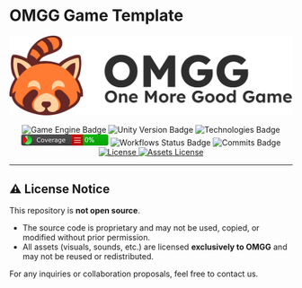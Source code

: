 # OMGG Game Template

<p align="center">
    <img src="https://raw.githubusercontent.com/omgg-dev/OMGG/fb927d2e5dd26680eb12a9c22695eebf7aa05d8d/Assets/Logo_SideFullText_Big.svg" alt="OMGG's Logo" width="800">
</p>

<p align="center">
  <img alt="Game Engine Badge" src="https://img.shields.io/badge/Engine-Unity 6-000000?logo=unity&logoColor=white">
  <img alt="Unity Version Badge" src="https://img.shields.io/badge/Unity Version-6000.0.25f1-595959?logo=unity&logoColor=white">
  <img alt="Technologies Badge" src="https://img.shields.io/badge/Tech-Unity%20Fusion%20C%23-blueviolet">
  <img alt="Code Coverage Badge" src="template-game/CodeCoverage/Report/badge_linecoverage.png">

  <img alt="Workflows Status Badge" src="https://img.shields.io/github/actions/workflow/status/omgg-dev/template-game/game-builder.yaml?label=Build&logo=githubactions">
  <img alt="Commits Badge" src="https://img.shields.io/github/commit-activity/m/omgg-dev/template-game">

  <a href="./LICENSE.md">
    <img alt="License" src="https://img.shields.io/badge/License-Custom-orange">
  </a>
  <a href="./ASSET_LICENSE.md">
    <img alt="Assets License" src="https://img.shields.io/badge/Assets_License-Custom-blue">
  </a>
</p>

---

## ⚠️ License Notice

This repository is **not open source**.

- The source code is proprietary and may not be used, copied, or modified without prior permission.
- All assets (visuals, sounds, etc.) are licensed **exclusively to OMGG** and may not be reused or redistributed.

For any inquiries or collaboration proposals, feel free to contact us.
